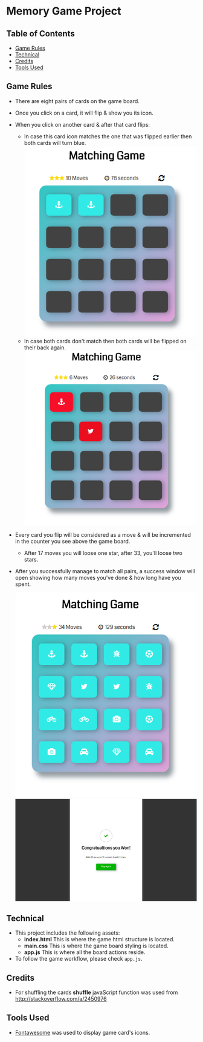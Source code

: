# Memory Game Project

## Table of Contents

* [Game Rules](#game_rules)
* [Technical](#technical)
* [Credits](#credits)
* [Tools Used](#Tools_Used)

## Game Rules

* There are eight pairs of cards on the game board.
* Once you click on a card, it will flip & show you its icon.
* When you click on another card & after that card flips:
	* In case this card icon matches the one that was flipped earlier then both cards will turn blue.
		![Correct match](./img/_correct_move.png)
	* In case both cards don't match then both cards will be flipped on their back again.
		![Wrong match](./img/_wrong_move.png)
* Every card you flip will be considered as a move & will be incremented in the counter you see above the game board.
	* After 17 moves you will loose one star, after 33, you'll loose two stars.
* After you successfully manage to match all pairs, a success window will open showing how many moves you've done & how long have you spent.

	![Completed Game](./img/_complete.png)
	![Success Message](./img/_success.png)

## Technical

* This project includes the following assets:
	* **index.html** This is where the game html structure is located.
	* **main.css** This is where the game board styling is located.
	* **app.js** This is where all the board actions reside.
* To follow the game workflow, please check `app.js`.

## Credits

* For shuffling the cards **shuffle** javaScript function was used from http://stackoverflow.com/a/2450976

## Tools Used

* [Fontawesome](http://fontawesome.io/icons/) was used to display game card's icons.
